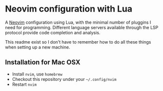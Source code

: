 # Neovim configuration with Lua

A [Neovim](https://github.com/neovim/neovim) configuration using Lua, with the minimal number of pluggins I need for programming. Different language servers available through the LSP protocol provide code completion and analysis.

This readme exist so I don't have to remember how to do all these things when setting up a new machine.

## Installation for Mac OSX

* Install `nvim`, use `homebrew`
* Checkout this repository under your `~/.config/nvim`
* Restart `nvim`
